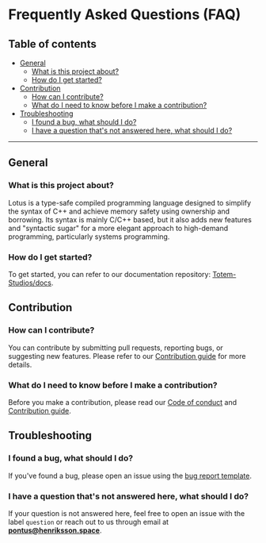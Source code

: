 # Frequently Asked Questions (FAQ)

## Table of contents

- [General](#general)
  - [What is this project about?](#what-is-this-project-about)
  - [How do I get started?](#how-do-i-get-started)
- [Contribution](#contribution)
  - [How can I contribute?](#how-can-i-contribute)
  - [What do I need to know before I make a contribution?](#what-do-i-need-to-know-before-i-make-a-contribution)
- [Troubleshooting](#troubleshooting)
  - [I found a bug, what should I do?](#i-found-a-bug-what-should-i-do)
  - [I have a question that's not answered here, what should I do?](#i-have-a-question-thats-not-answered-here-what-should-i-do)

---

## General

### What is this project about?

Lotus is a type-safe compiled programming language designed to simplify the syntax of C++ and achieve memory safety using ownership and borrowing. Its syntax is mainly C/C++ based, but it also adds new features and "syntactic sugar" for a more elegant approach to high-demand programming, particularly systems programming.

### How do I get started?

To get started, you can refer to our documentation repository: [Totem-Studios/docs](https://github.com/Totem-Studios/docs).

## Contribution

### How can I contribute?

You can contribute by submitting pull requests, reporting bugs, or suggesting new features. Please refer to our [Contribution guide](how-to-contribute.md) for more details.

### What do I need to know before I make a contribution?

Before you make a contribution, please read our [Code of conduct](CODE_OF_CONDUCT.md) and [Contribution guide](how-to-contribute.md).

## Troubleshooting

### I found a bug, what should I do?

If you've found a bug, please open an issue using the [bug report template](.github/ISSUE_TEMPLATE/bug_report.md).

### I have a question that's not answered here, what should I do?

If your question is not answered here, feel free to open an issue with the label `question` or reach out to us through email at **pontus@henriksson.space**.
